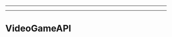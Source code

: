 -----------------------
----------------------------------------------------------------------------------------------------
# VideoGameAPI
